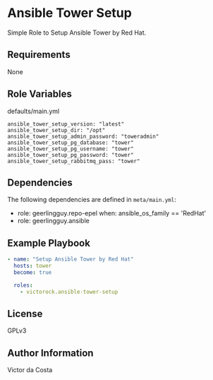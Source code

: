 Ansible Tower Setup
=========

Simple Role to Setup Ansible Tower by Red Hat.

Requirements
------------

None

Role Variables
--------------

defaults/main.yml
```
ansible_tower_setup_version: "latest"
ansible_tower_setup_dir: "/opt"
ansible_tower_setup_admin_password: "toweradmin"
ansible_tower_setup_pg_database: "tower"
ansible_tower_setup_pg_username: "tower"
ansible_tower_setup_pg_password: "tower"
ansible_tower_setup_rabbitmq_pass: "tower"

```

Dependencies
------------

The following dependencies are defined in `meta/main.yml`:

- role: geerlingguy.repo-epel
  when: ansible_os_family == 'RedHat'
- role: geerlingguy.ansible

Example Playbook
----------------

```YAML
- name: "Setup Ansible Tower by Red Hat"
  hosts: tower
  become: true

  roles:
    - victorock.ansible-tower-setup
```

License
-------

GPLv3

Author Information
------------------

Victor da Costa
